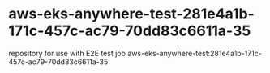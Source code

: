 # aws-eks-anywhere-test-281e4a1b-171c-457c-ac79-70dd83c6611a-35
repository for use with E2E test job aws-eks-anywhere-test:281e4a1b-171c-457c-ac79-70dd83c6611a-35
